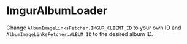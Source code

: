# ImgurAlbumLoader
Change `AlbumImageLinksFetcher.IMGUR_CLIENT_ID` to your own ID and `AlbumImageLinksFetcher.ALBUM_ID` to the desired album ID.
